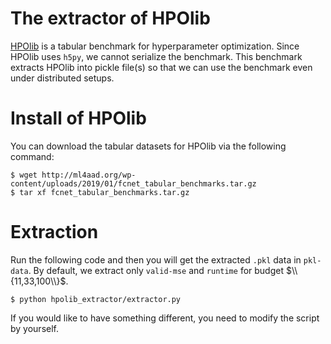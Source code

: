 # The extractor of HPOlib

[HPOlib](https://github.com/automl/HPOlib) is a tabular benchmark for hyperparameter optimization.
Since HPOlib uses `h5py`, we cannot serialize the benchmark.
This benchmark extracts HPOlib into pickle file(s) so that we can use the benchmark even under distributed setups.

# Install of HPOlib

You can download the tabular datasets for HPOlib via the following command:
```shell
$ wget http://ml4aad.org/wp-content/uploads/2019/01/fcnet_tabular_benchmarks.tar.gz
$ tar xf fcnet_tabular_benchmarks.tar.gz
```

# Extraction

Run the following code and then you will get the extracted `.pkl` data in `pkl-data`.
By default, we extract only `valid-mse` and `runtime` for budget $\\{11,33,100\\}$.
```
$ python hpolib_extractor/extractor.py
```
If you would like to have something different, you need to modify the script by yourself.
